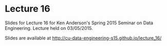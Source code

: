# Lecture 16

Slides for Lecture 16 for Ken Anderson's Spring 2015 Seminar on Data
Engineering. Lecture held on 03/05/2015.

Slides are available at
http://cu-data-engineering-s15.github.io/lecture_16/

